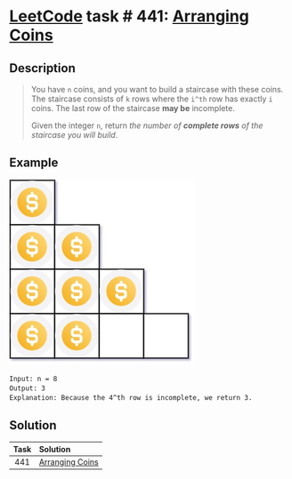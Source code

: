 # [LeetCode][leetcode] task # 441: [Arranging Coins][task]

Description
-----------

> You have `n` coins, and you want to build a staircase with these coins.
> The staircase consists of `k` rows where the `i^th` row has exactly `i` coins.
> The last row of the staircase **may be** incomplete.
> 
> Given the integer `n`, return _the number of **complete rows** of the staircase you will build_.

 Example
-------

![staircase.png](image/staircase.png)

```sh
Input: n = 8
Output: 3
Explanation: Because the 4^th row is incomplete, we return 3.
```

Solution
--------

| Task | Solution                    |
|:----:|:----------------------------|
| 441  | [Arranging Coins][solution] |


[leetcode]: <http://leetcode.com/>
[task]: <https://leetcode.com/problems/arranging-coins/>
[solution]: <https://github.com/wellaxis/witalis-jkit/blob/main/module/tasks/src/main/java/com/witalis/jkit/tasks/core/task/leetcode/h5/p441/option/Practice.java>
